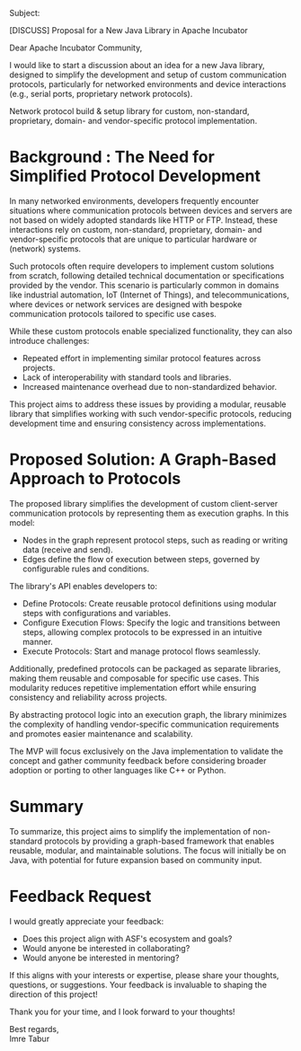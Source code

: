 Subject:

[DISCUSS] Proposal for a New Java Library in Apache Incubator

Dear Apache Incubator Community,

I would like to start a discussion about an idea for a new Java library, designed to simplify the development and setup
of custom communication protocols, particularly for networked environments and device interactions (e.g., serial ports,
proprietary network protocols).

Network protocol build & setup library for custom, non-standard, proprietary, domain- and vendor-specific protocol
implementation.

# Background : The Need for Simplified Protocol Development

In many networked environments, developers frequently encounter situations where communication protocols between devices
and servers are not based on widely adopted standards like HTTP or FTP. Instead, these interactions rely on
custom, non-standard, proprietary, domain- and vendor-specific protocols that are unique to particular hardware or
(network) systems.

Such protocols often require developers to implement custom solutions from scratch, following detailed technical
documentation or specifications provided by the vendor. This scenario is particularly common in domains like industrial
automation, IoT (Internet of Things), and telecommunications, where devices or network services are designed with
bespoke communication protocols tailored to specific use cases.

While these custom protocols enable specialized functionality, they can also introduce challenges:

* Repeated effort in implementing similar protocol features across projects.
* Lack of interoperability with standard tools and libraries.
* Increased maintenance overhead due to non-standardized behavior.

This project aims to address these issues by providing a modular, reusable library that simplifies working with such
vendor-specific protocols, reducing development time and ensuring consistency across implementations.

# Proposed Solution: A Graph-Based Approach to Protocols

The proposed library simplifies the development of custom client-server communication protocols by representing them as
execution graphs. In this model:

* Nodes in the graph represent protocol steps, such as reading or writing data (receive and send).
* Edges define the flow of execution between steps, governed by configurable rules and conditions.

The library's API enables developers to:

* Define Protocols: Create reusable protocol definitions using modular steps with configurations and variables.
* Configure Execution Flows: Specify the logic and transitions between steps, allowing complex protocols to be expressed
  in an intuitive manner.
* Execute Protocols: Start and manage protocol flows seamlessly.

Additionally, predefined protocols can be packaged as separate libraries, making them reusable and composable for
specific use cases. This modularity reduces repetitive implementation effort while ensuring consistency and reliability
across projects.

By abstracting protocol logic into an execution graph, the library minimizes the complexity of handling vendor-specific
communication requirements and promotes easier maintenance and scalability.

The MVP will focus exclusively on the Java implementation to validate the concept and gather community feedback before
considering broader adoption or porting to other languages like C++ or Python.

# Summary

To summarize, this project aims to simplify the implementation of non-standard protocols by providing a graph-based
framework that enables reusable, modular, and maintainable solutions. The focus will initially be on Java, with
potential for future expansion based on community input.

# Feedback Request

I would greatly appreciate your feedback:

- Does this project align with ASF's ecosystem and goals?
- Would anyone be interested in collaborating?
- Would anyone be interested in mentoring?

If this aligns with your interests or expertise, please share your thoughts, questions, or suggestions. Your feedback is
invaluable to shaping the direction of this project!

Thank you for your time, and I look forward to your thoughts!

Best regards,  
Imre Tabur
